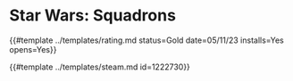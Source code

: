 # Star Wars: Squadrons
<!-- script:Aliases [
    "Star Wars Squadrons"
]-->

{{#template ../templates/rating.md status=Gold date=05/11/23 installs=Yes opens=Yes}}

{{#template ../templates/steam.md id=1222730}}